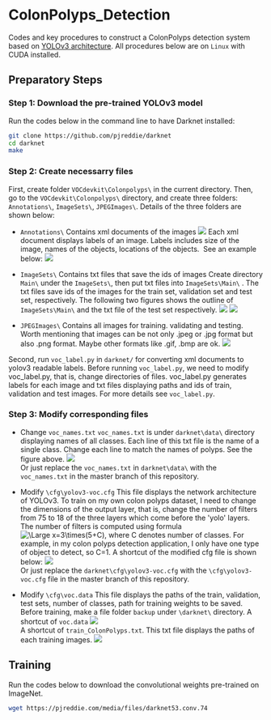# ColonPolyps_Detection
Codes and key procedures to construct a ColonPolyps detection system based on [YOLOv3 architecture](https://pjreddie.com/darknet/yolo/). All procedures below are on `Linux` with CUDA installed.
## Preparatory Steps
### Step 1: Download the pre-trained YOLOv3 model
Run the codes below in the command line to have Darknet installed:
```Bash
git clone https://github.com/pjreddie/darknet
cd darknet
make
```

### Step 2: Create necessarry files
First, create folder `VOCdevkit\Colonpolyps\` in the current directory. Then, go to the `VOCdevkit\Colonpolyps\` directory, and create three folders: `Annotations\`, `ImageSets\`, `JPEGImages\`. Details of the three folders are shown below:

 * `Annotations\` Contains xml documents of the images
![](https://github.com/Bogerchen/ColonPolyps_Detection/blob/imgs_to_edit_README/Annotations.png)
Each xml document displays labels of an image. Labels includes size of the image, names of the objects, locations of the objects.  See an example below:
![](https://github.com/Bogerchen/ColonPolyps_Detection/blob/imgs_to_edit_README/xml_example.png)

 * `ImageSets\` Contains txt files that save the ids of images
Create directory `Main\` under the `ImageSets\`, then put txt files into `ImageSets\Main\` . The txt files save ids of the images for the train set, validation set and test set, respectively. The following two figures shows the outline of `ImageSets\Main\` and the txt file of the test set respectively.
![](https://github.com/Bogerchen/ColonPolyps_Detection/blob/imgs_to_edit_README/outline_of_ImageSets_Main.png)
![](https://github.com/Bogerchen/ColonPolyps_Detection/blob/imgs_to_edit_README/test_ids.png)

  * `JPEGImages\` Contains all images for training. validating and testing.
Worth mentioning that images can be not only .jpeg or .jpg format but also .png format. Maybe other formats like .gif, .bmp are ok.
![](https://github.com/Bogerchen/ColonPolyps_Detection/blob/imgs_to_edit_README/JPEGImages.png)

Second, run `voc_label.py` in `darknet/` for converting xml documents to yolov3 readable labels. Before running `voc_label.py`, we need to modify voc_label.py, that is, change directories of files. voc_label.py generates labels for each image and txt files displaying paths and ids of train, validation and test images. For more details see `voc_label.py`.

### Step 3: Modify corresponding files
* Change `voc_names.txt`
`voc_names.txt` is under `darknet\data\` directory displaying names of all classes. Each line of this txt file is the name of a single class. Change each line to match the names of polyps. See the figure above.
![](https://github.com/Bogerchen/ColonPolyps_Detection/blob/imgs_to_edit_README/voc_names.png)<br>
Or just replace the `voc_names.txt` in `darknet\data\` with the `voc_names.txt` in the master branch of this repository.

* Modify `\cfg\yolov3-voc.cfg`
This file displays the network architecture of YOLOv3. To train on my own colon polyps dataset, I need to change the dimensions of the output layer, that is, change the number of filters from 75 to 18 of the three layers which come before the 'yolo' layers. The number of filters is computed using formula <img src="https://latex.codecogs.com/svg.latex?\Large&space;x=3\times(5+C)" title="\Large x=3\times(5+C)" />, where C denotes number of classes. For example, in my colon polyps detection application, I only have one type of object to detect, so C=1.
A shortcut of the modified cfg file is shown below:
![](https://github.com/Bogerchen/ColonPolyps_Detection/blob/imgs_to_edit_README/yolov3-voc.cfg.png)<br>
Or just replace the `darknet\cfg\yolov3-voc.cfg` with the `\cfg\yolov3-voc.cfg` file in the master branch of this repository.

* Modify `\cfg\voc.data`
This file displays the paths of the train, validation, test sets, number of classes, path for training weights to be saved. Before training, make a file folder `backup` under `\darknet\` directory.
A shortcut of `voc.data`
![](https://github.com/Bogerchen/ColonPolyps_Detection/blob/imgs_to_edit_README/voc.data.png)<br>
A shortcut of `train_ColonPolyps.txt`. This txt file displays the paths of each training images.
![](https://github.com/Bogerchen/ColonPolyps_Detection/blob/imgs_to_edit_README/train_ColonPolyps.png)<br>

## Training
Run the codes below to download the convolutional weights pre-trained on ImageNet.
```Bash
wget https://pjreddie.com/media/files/darknet53.conv.74
```
